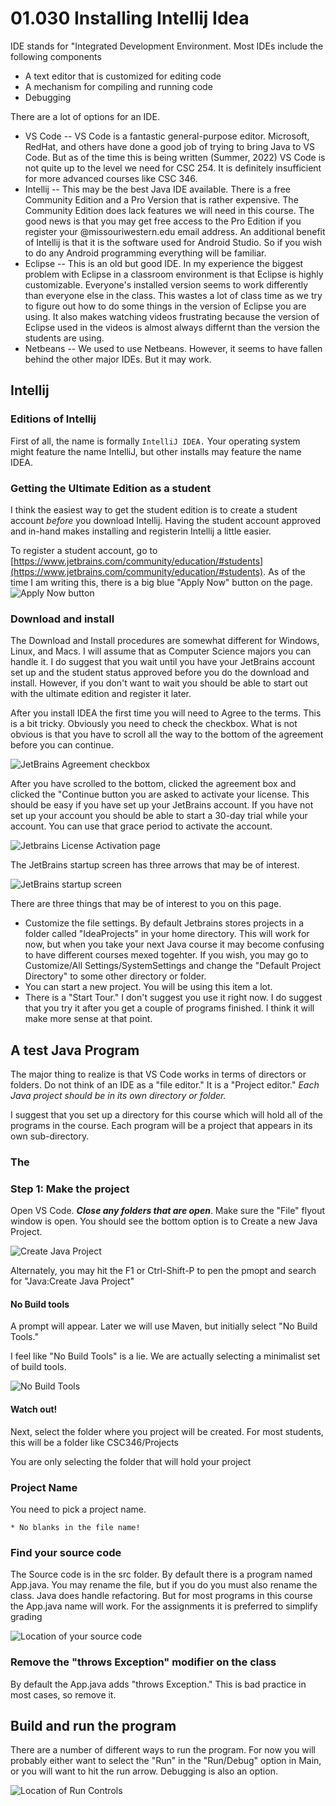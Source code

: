# 01.030 Installing Intellij Idea

IDE stands for "Integrated Development Environment.  Most IDEs include the following components

* A text editor that is customized for editing code
* A mechanism for compiling and running code
* Debugging

There are a lot of options for an IDE.

* VS Code -- VS Code is a fantastic general-purpose editor.  Microsoft, RedHat, and others have done a good job of trying to bring Java to VS Code.  But as of the time this is being written (Summer, 2022) VS Code is not quite up to the level we need for CSC 254.  It is definitely insufficient for more advanced courses like CSC 346.
* Intellij -- This may be the best Java IDE available.  There is a free Community Edition and a Pro Version that is rather expensive.  The Community Edition does lack features we will need in this course.  The good news is that you may get free access to the Pro Edition if you register your @missouriwestern.edu email address.  An additional benefit of Intellij is that it is the software used for Android Studio.  So if you wish to do any Android programming everything will be familiar.
* Eclipse -- This is an old but good IDE. In my experience the biggest problem with Eclipse in a classroom environment is that Eclipse is highly customizable.  Everyone's installed version seems to work differently than everyone else in the class. This wastes a lot of class time as we try to figure out how to do some things in the version of Eclipse you are using.  It also makes watching videos frustrating because the version of Eclipse used in the videos is almost always differnt than the version the students are using.
* Netbeans -- We used to use Netbeans.  However, it seems to have fallen behind the other major IDEs.  But it may work.

## Intellij

### Editions of Intellij

First of all, the name is formally `IntelliJ IDEA.` Your operating system might feature the name IntelliJ, but other installs may feature the name IDEA.  

### Getting the Ultimate Edition as a student

I think the easiest way to get the student edition is to create a student account *before* you download Intellij.  Having the student account approved and in-hand makes installing and registerin Intellij a little easier.

To register a student account, go to [https://www.jetbrains.com/community/education/#students](https://www.jetbrains.com/community/education/#students).  As of the time I am writing this, there is a big blue "Apply Now" button on the page. ![Apply Now button](images/applyNow.png)

### Download and install

The Download and Install procedures are somewhat different for Windows, Linux, and Macs.  I will assume that as Computer Science majors you can handle it.  I do suggest that you wait until you have your JetBrains account set up and the student status approved before you do the download and install.  However, if you don't want to wait you should be able to start out with the ultimate edition and register it later.

After you install IDEA the first time you will need to Agree to the terms.  This is a bit tricky.  Obviously you need to check the checkbox.  What is not obvious is that you have to scroll all the way to the bottom of the agreement before you can continue.

![JetBrains Agreement checkbox](images/jetbrainsAgree.png)

After you have scrolled to the bottom, clicked the agreement box and clicked the "Continue button you are asked to activate your license.  This should be easy if you have set up your JetBrains account.  If you have not set up your account you should be able to start a 30-day trial while your account.  You can use that grace period to activate the account.

![Jetbrains License Activation page](images/jetBrainsLicense.png)

The JetBrains startup screen has three arrows that may be of interest.

![JetBrains startup screen](images/jetbrainsStart.png)

There are three things that may be of interest to you on this page.  

* Customize the file settings.  By default Jetbrains stores projects in a folder called "IdeaProjects" in your home directory.  This will work for now, but when you take your next Java course it may become confusing to have different courses mexed togehter.  If you wish, you may go to Customize/All Settings/SystemSettings and change the "Default Project Directory" to some other directory or folder.
* You can start a new project.  You will be using this item a lot.
* There is a "Start Tour."  I don't suggest you use it  right now.  I do suggest that you try it after you get a couple of programs finished.  I think it will make more sense at that point.



## A test Java Program

The major thing to realize is that VS Code works in terms of directors or folders.  Do not think of an IDE as a "file editor."  It is a "Project editor."  *Each Java project should be in its own directory or folder.*

I suggest that you set up a directory for this course which will hold all of the programs in the course.  Each program will be a project that appears in its own sub-directory.

### The 

### Step 1:  Make the project

Open VS Code.  ***Close any folders that are open***.  Make sure the "File" flyout window is open.  You should see the bottom option is to Create a new Java Project.  

![Create Java Project](images/createJavaProject.png)

Alternately, you may hit the F1 or Ctrl-Shift-P to pen the pmopt and search for "Java:Create Java Project"

#### No Build tools

A prompt will appear.  Later we will use Maven, but initially select "No Build Tools."

I feel like "No Build Tools" is a lie.  We are actually selecting a minimalist set of build tools.

![No Build Tools](images/selectBuildTools.png)

#### Watch out!  

Next, select the folder where you project will be created.  For most students, this will be a folder like CSC346/Projects

You are only selecting the folder that will hold your project

### Project Name

You need to pick a project name.  
  
    * No blanks in the file name!

### Find your source code

The Source code is in the src folder.  By default there is a program named App.java.  You may rename the file, but if you do you must also rename the class.  Java does handle refactoring.  But for most programs in this course the App.java name will work.  For the assignments it is preferred to simplify grading

![Location of your source code](images/srcApp.png)

### Remove the "throws Exception" modifier on the class

By default the App.java adds "throws Exception."  This is bad practice in most cases, so remove it.

##  Build and run the program

There are a number of different ways to run the program.  For now you will probably either want to select the "Run" in the "Run/Debug" option in Main, or you will want to hit the run arrow.  Debugging is also an option.

![Location of Run Controls](images/run.png)